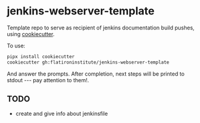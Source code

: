 # jenkins-webserver-template

Template repo to serve as recipient of jenkins documentation build pushes, using [cookiecutter](https://cookiecutter.readthedocs.io/en/stable/index.html).

To use:

```sh
pipx install cookiecutter
cookiecutter gh:flatironinstitute/jenkins-webserver-template
```

And answer the prompts. After completion, next steps will be printed to stdout --- pay attention to them!.

## TODO

- create and give info about jenkinsfile
